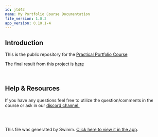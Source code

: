 ```yaml
---
id: jtd43
name: My Portfolio Course Documentation
file_version: 1.0.2
app_version: 0.10.1-4
---
```


## Introduction

This is the public repository for the [Practical Portfolio Course](https://courses.techrally.co/practical-portfolio-build-a-portfolio-easily-with-html-css-and-a-bootstrap-theme)

The final result from this project is [here](https://alexanderjlee.net/)

<br/>

## Help & Resources

If you have any questions feel free to utilize the question/comments in the course or ask in our [discord channel.](https://discord.gg/3CbqNuC8R5)

<br/>

<br/>

This file was generated by Swimm. [Click here to view it in the app](https://app.swimm.io/repos/Z2l0aHViJTNBJTNBbXktcG9ydGZvbGlvLWNvdXJzZSUzQSUzQWtrb21heg==/docs/jtd43).